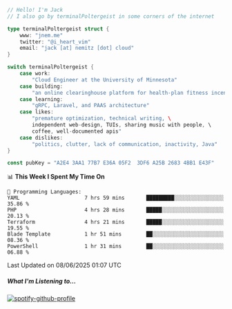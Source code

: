 ```go
// Hello! I'm Jack
// I also go by terminalPoltergeist in some corners of the internet

type terminalPoltergeist struct {
    www: "jnem.me"
    twitter: "@i_heart_vim"
    email: "jack [at] nemitz [dot] cloud"
}

switch terminalPoltergeist {
    case work:
        "Cloud Engineer at the University of Minnesota"
    case building:
        "an online clearinghouse platform for health-plan fitness incentive programs"
    case learning:
        "gRPC, Laravel, and PAAS architecture"
    case likes:
        "premature optimization, technical writing, \
        independent web-design, TUIs, sharing music with people, \
        coffee, well-documented apis"
    case dislikes:
        "politics, clutter, lack of communication, inactivity, Java"
}

const pubKey = "A2E4 3AA1 77B7 E36A 05F2  3DF6 A25B 2683 4BB1 E43F"
```

<!--START_SECTION:waka-->
📊 **This Week I Spent My Time On** 

```text
💬 Programming Languages: 
YAML                     7 hrs 59 mins       █████████░░░░░░░░░░░░░░░░   35.86 % 
PHP                      4 hrs 28 mins       █████░░░░░░░░░░░░░░░░░░░░   20.13 % 
Terraform                4 hrs 21 mins       █████░░░░░░░░░░░░░░░░░░░░   19.55 % 
Blade Template           1 hr 51 mins        ██░░░░░░░░░░░░░░░░░░░░░░░   08.36 % 
PowerShell               1 hr 31 mins        ██░░░░░░░░░░░░░░░░░░░░░░░   06.88 % 
```


 Last Updated on 08/06/2025 01:07 UTC
<!--END_SECTION:waka-->

##### What I'm Listening to...

[![spotify-github-profile](https://jnem.me/listening-item?maxAge=2592000)](https://jnem.me/listening)
